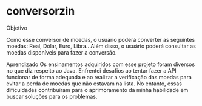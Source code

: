 # conversorzin

Objetivo

Como esse conversor de moedas, o usuário poderá converter as seguintes moedas: Real, Dólar, Euro, Libra.. Além disso, o usuário poderá consultar as moedas disponíveis para fazer a conversão.


Aprendizado
Os ensinamentos adquiridos com esse projeto foram diversos no que diz respeito ao Java. Enfrentei desafios ao tentar fazer a API funcionar de forma adequada e ao realizar a verificação das moedas para evitar a perda de moedas que não estavam na lista. No entanto, essas dificuldades contribuíram para o aprimoramento da minha habilidade em buscar soluções para os problemas.


